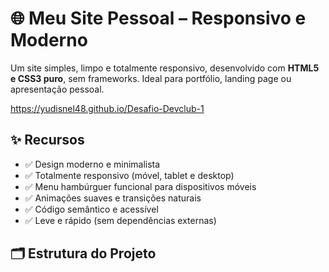 # 🌐 Meu Site Pessoal – Responsivo e Moderno

Um site simples, limpo e totalmente responsivo, desenvolvido com **HTML5 e CSS3 puro**, sem frameworks. Ideal para portfólio, landing page ou apresentação pessoal.

https://yudisnel48.github.io/Desafio-Devclub-1

## ✨ Recursos

- ✅ Design moderno e minimalista  
- ✅ Totalmente responsivo (móvel, tablet e desktop)  
- ✅ Menu hambúrguer funcional para dispositivos móveis  
- ✅ Animações suaves e transições naturais  
- ✅ Código semântico e acessível  
- ✅ Leve e rápido (sem dependências externas)

## 🗂 Estrutura do Projeto
